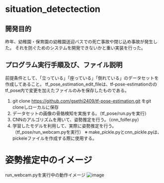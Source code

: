 # situation_detectection
## 開発目的
昨年、幼稚園・保育園の幼稚園送迎バスでの死亡事故や閉じ込め事故が発生した。
それを防ぐためのシステムを開発できないかと重い実装を行った。

## プログラム実行手順及び、ファイル説明
前提条件として、「立っている」「座っている」「倒れている」のデータセットを作成してあること。
tf_pose_estimation_edit_fileは、tf-pose-estimationののtf_pose内で変更を加えたファイルのみを保存したものである。

1. git clone https://github.com/gsethi2409/tf-pose-estimation.git をgit cloneしローカルに保存
2. データセットの画像の骨骼検知を実施する。（tf_pose/run.pyを実行）
3. CNNのアルゴリズムを用いて、姿勢推定を行う。（cnn_folfer.py）
4. 学習したモデルを利用して、実際に姿勢推定を行う。（tf_pose/run_webcam.pyを実行）
※ make_pickle.pyとcnn_pickle.pyは、pickeleファイルを作成する際に使用する。

# 姿勢推定中のイメージ
run_webcam.pyを実行中の動作イメージ
![image](https://user-images.githubusercontent.com/67308009/219766547-70fefe2e-23dc-468d-a9a4-d4a445104e33.png)
